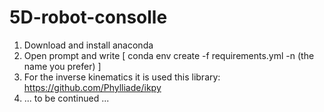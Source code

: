 # 5D-robot-consolle

1) Download and install anaconda
2) Open prompt and write [ conda env create -f requirements.yml -n (the name you prefer) ]
3) For the inverse kinematics it is used this library: https://github.com/Phylliade/ikpy
4) ... to be continued ...